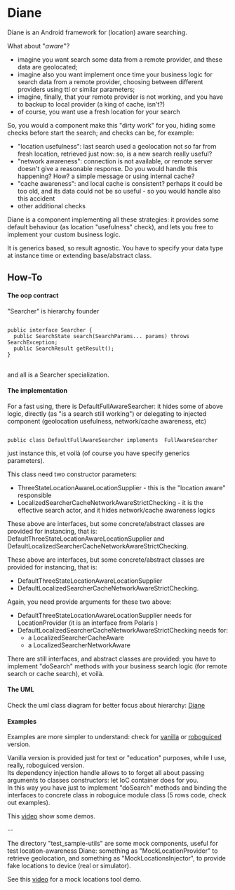 # Diane
Diane is an Android framework for (location) aware searching.
  
What about "_aware_"?  

  - imagine you want search some data from a remote provider, and these data are geolocated;  
  - imagine also you want implement once time your business logic for search data from a remote provider, choosing between different providers using ttl or similar parameters;  
  - imagine, finally, that your remote provider is not working, and you have to backup to local provider (a king of cache, isn't?)
  - of course, you want use a fresh location for your search

So, you would a component make this "dirty work" for you, hiding some checks before start the search; and checks can be, for example:

  - "location usefulness": last search used a geolocation not so far from fresh location, retrieved just now: so, is a new search really useful?
  - "network awareness": connection is not available, or remote server doesn't give a reasonable response. Do you would handle this happening? How? a simple message or using internal cache?
  - "cache awareness": and local cache is consistent? perhaps it could be too old, and its data could not be so useful - so you would handle also this accident
  - other additional checks


Diane is a component implementing all these strategies: it provides some default behaviour (as location "usefulness" check), and lets you free to implement your custom business logic.

It is generics based, so result agnostic. You have to specify your data type at instance time or extending base/abstract class.

## How-To

#### The oop contract
"Searcher" is hierarchy founder
<pre>
<code>
public interface Searcher<SearchParams,SearchState,SearchResult> {
  public SearchState search(SearchParams... params) throws SearchException;
  public SearchResult getResult();
}
</code>  
</pre>
and all is a Searcher specialization.

#### The implementation

For a fast using, there is DefaultFullAwareSearcher: it hides some of above logic, directly (as "is a search still working") or delegating to injected component (geolocation usefulness, network/cache awareness, etc)


<code>
public class DefaultFullAwareSearcher<SearchResult> implements	FullAwareSearcher<SearchResult>
</code>

just instance this, et voilà (of course you have specify generics parameters).

This class need two constructor parameters:

 - ThreeStateLocationAwareLocationSupplier - this is the "location aware" responsible
 - LocalizedSearcherCacheNetworkAwareStrictChecking<SearchResult> - it is the effective search actor, and it hides network/cache awareness logics

These above are interfaces, but some concrete/abstract classes are provided for instancing, that is: DefaultThreeStateLocationAwareLocationSupplier and DefaultLocalizedSearcherCacheNetworkAwareStrictChecking.

These above are interfaces, but some concrete/abstract classes are provided for instancing, that is: 

 - DefaultThreeStateLocationAwareLocationSupplier  
 - DefaultLocalizedSearcherCacheNetworkAwareStrictChecking.

Again, you need provide arguments for these two above:

  - DefaultThreeStateLocationAwareLocationSupplier needs for LocationProvider (it is an interface from Polaris )
  - DefaultLocalizedSearcherCacheNetworkAwareStrictChecking needs for:
    - a LocalizedSearcherCacheAware 
    - a LocalizedSearcherNetworkAware

There are still interfaces, and abstract classes are provided: you have to implement "doSearch" methods with your business search logic (for remote search or cache search), et voilà.

#### The UML
Check the uml class diagram for better focus about hierarchy:
[Diane](library/common/uml/Diane.png)

#### Examples

Examples are more simpler to understand: check for [vanilla](sample/vanilla) or [roboguiced](sample/roboguiced) version.  

Vanilla version is provided just for test or "education" purposes, while I use, really, roboguiced version.   
Its dependency injection handle allows to to forget all about passing arguments to  classes constructors: let IoC container does for you.  
In this way you have just to implement "doSearch" methods and binding the interfaces to concrete class in roboguice module class (5 rows code, check out examples).
  
This [video](http://www.youtube.com/watch?v=pA4CGULfZpU) show some demos.
  
--
  
  The directory "test_sample-utils" are some mock components, useful for test location-awareness Diane: something as "MockLocationProvider" to retrieve geolocation, and something as "MockLocationsInjector", to provide fake locations to device (real or simulator).
  
See this [video](http://www.youtube.com/watch?v=Q3tfgJBrnwk) for a mock locations tool demo.
